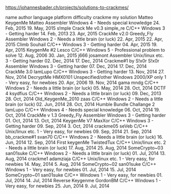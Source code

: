 https://johannesbader.ch/projects/solutions-to-crackmes/

name	author	language	platform	difficulty	crackme	my solution
Matteo KeygenMe	Matteo	Assembler	Windows	4 - Needs special knowledge	24. Feb, 2015	19. May, 2015
s!mple Crack Me v0.3	simple_re	C/C++	Windows	3 - Getting harder	14. Feb, 2013	23. Apr, 2015
CrackMe v2.0	Greedy_Fly	Assembler	Windows	2 - Needs a little brain (or luck)	22. Apr, 2015	22. Apr, 2015
Climb	Souhail	C/C++	Windows	3 - Getting harder	04. Apr, 2015	19. Apr, 2015
KeygenMe &#35;2	Lesco	C/C++	Windows	5 - Professional problem to solve	12. Aug, 2006	30. Jan, 2015
j666	josamont	Assembler	Unix/linux etc.	3 - Getting harder	02. Dec, 2014	17. Dec, 2014
Crackme#1 by S!x0r	S!x0r	Assembler	Windows	3 - Getting harder	07. Dec, 2014	17. Dec, 2014
CrackMe 3.0	IamLupo	C/C++	Windows	3 - Getting harder	13. Nov, 2014	27. Nov, 2014
DecryptMe	HMX0101	Unspecified/other	Windows 2000/XP only	1 - Very easy, for newbies	20. Apr, 2006	19. Nov, 2014
gama	mndg	C/C++	Windows	2 - Needs a little brain (or luck)	05. May, 2014	28. Oct, 2014
DCTF 4	ksydfius	C/C++	Windows	2 - Needs a little brain (or luck)	09. Dec, 2013	28. Oct, 2014
Old_KeygenMe_2010	zaas	C/C++	Windows	2 - Needs a little brain (or luck)	02. Jun, 2014	28. Oct, 2014
Humble Bundle Challange 2	IamLupo	C/C++	Windows	4 - Needs special knowledge	06. Oct, 2014	19. Oct, 2014
CrackMe v 1.3	Greedy_Fly	Assembler	Windows	3 - Getting harder	01. Oct, 2014	13. Oct, 2014
KeygenMe V7	MaxXor	C/C++	Windows	3 - Getting harder	09. Sep, 2014	3. Oct, 2014
crackme05	seVeb	C/C++	Unix/linux etc.	1 - Very easy, for newbies	09. Sep, 2014	21. Sep, 2014
bb_crackme#1	svan70	C/C++	Windows	2 - Needs a little brain (or luck)	16. Jun, 2014	12. Sep, 2014
First keygenMe	TwistedTux	C/C++	Unix/linux etc.	2 - Needs a little brain (or luck)	17. Aug, 2014	25. Aug, 2014
SomeCrypto~03	san01suke	C/C++	Windows	2 - Needs a little brain (or luck)	01. Jul, 2014	13. Aug, 2014
crackme1	adamziaja	C/C++	Unix/linux etc.	1 - Very easy, for newbies	14. May, 2014	5. Aug, 2014
SomeCrypto~02	san01suke	C/C++	Windows	1 - Very easy, for newbies	01. Jul, 2014	15. Jul, 2014
SomeCrypto~01	san01suke	C/C++	Windows	1 - Very easy, for newbies	01. Jul, 2014	14. Jul, 2014
Reverse Keygenme	GordonBM	C/C++	Windows	1 - Very easy, for newbies	25. Jun, 2014	9. Jul, 2014
